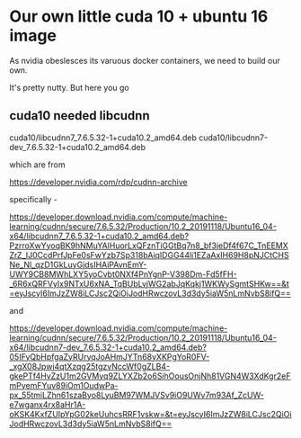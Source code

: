 # Our own little cuda 10 + ubuntu 16 image

As nvidia obeslesces its varuous docker containers, we need to build our own. 

It's pretty nutty. But here you go

## cuda10 needed libcudnn

cuda10/libcudnn7_7.6.5.32-1+cuda10.2_amd64.deb
cuda10/libcudnn7-dev_7.6.5.32-1+cuda10.2_amd64.deb

which are from 

https://developer.nvidia.com/rdp/cudnn-archive

specifically -

https://developer.download.nvidia.com/compute/machine-learning/cudnn/secure/7.6.5.32/Production/10.2_20191118/Ubuntu16_04-x64/libcudnn7_7.6.5.32-1+cuda10.2_amd64.deb?PzrroXwYyoqBK9hNMuYAlHuorLxQFznTiGGtBq7n8_bf3jeDf4f67C_TnEEMXZrZ_IJ0CcdPrfJpFe0sFwYzb7Sp318bAiqIDGG44li1EZaAxIH69H8pNJCtCHSNe_Nl_qzD1GkLuyGjdsIHAiPAvnEmY-UWY9CB8MWhLXY5yoCvbt0NXf4PnYgnP-V398Dm-Fd5fFH-_6R6xQRFVyIx9NTxU6xNA_TqBUbLvjWG2abJqKqkj1WKWySgmtSHKw==&t=eyJscyI6ImJzZW8iLCJsc2QiOiJodHRwczovL3d3dy5iaW5nLmNvbS8ifQ==

and

https://developer.download.nvidia.com/compute/machine-learning/cudnn/secure/7.6.5.32/Production/10.2_20191118/Ubuntu16_04-x64/libcudnn7-dev_7.6.5.32-1+cuda10.2_amd64.deb?05IFyQbHpfgaZyRUryqJoAHmJYTn68yXKPgYoR0FV-_xgX08Jpwj4qtXzqg25tgzvNccWf0gZLB4-gkePTf4HvZzU1m2GVMyq9ZLYXZb2o6SihOousOnjNh81VGN4W3XdKgr2eFmPyemFYuv89iOm1OudwPa-px_55tmiLZhn61szaByo8LyuBM97WMJVSv9iO9UWv7m93Af_ZcUW-e7wganx4rx8aHr1A-oKSK4KxfZUIpYpG02keUuhcsRRF1vskw=&t=eyJscyI6ImJzZW8iLCJsc2QiOiJodHRwczovL3d3dy5iaW5nLmNvbS8ifQ==

